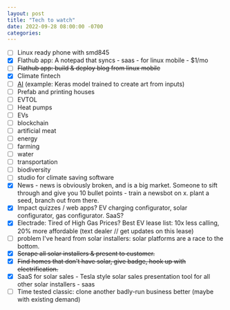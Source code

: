 ```yaml
---
layout: post
title: "Tech to watch"
date: 2022-09-28 08:00:00 -0700
categories:
---
```


- [ ] Linux ready phone with smd845
- [x] Flathub app: A notepad that syncs - saas - for linux mobile - $1/mo
- [ ] ~~Flathub app: build & deploy blog from linux mobile~~
- [x] Climate fintech
- [ ] [AI](https://keras.io/examples/vision/3D_image_classification/) (example: Keras model trained to create art from inputs)
- [ ] Prefab and printing houses
- [ ] EVTOL
- [ ] Heat pumps
- [ ] EVs
- [ ] blockchain
- [ ] artificial meat
- [ ] energy
- [ ] farming
- [ ] water
- [ ] transportation
- [ ] biodiversity
- [ ] studio for climate saving software
- [x] News - news is obviously broken, and is a big market. Someone to sift through and give you 10 bullet points - train a newsbot on x. plant a seed, branch out from there.
- [x] Impact quizzes / web apps? EV charging configurator, solar configurator, gas configurator. SaaS?
- [x] Electrade: Tired of High Gas Prices? Best EV lease list: 10x less calling, 20% more affordable (text dealer // get updates on this lease)
- [ ] problem I've heard from solar installers: solar platforms are a race to the bottom.
- [x] ~~Scrape all solar installers & present to customer.~~
- [x] ~~Find homes that don't have solar, give badge, hook up with electrification.~~
- [x] SaaS for solar sales - Tesla style solar sales presentation tool for all other solar installers - saas
- [ ] Time tested classic: clone another badly-run business better (maybe with existing demand)
